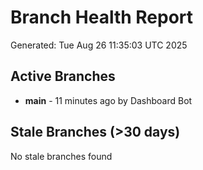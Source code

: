 # Branch Health Report
Generated: Tue Aug 26 11:35:03 UTC 2025

## Active Branches
- **main** - 11 minutes ago by Dashboard Bot

## Stale Branches (>30 days)
No stale branches found
